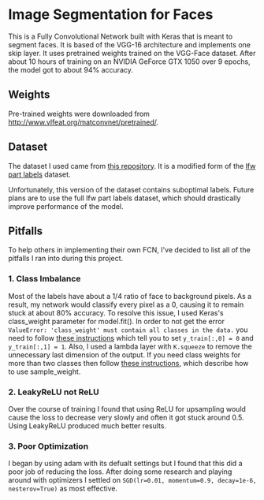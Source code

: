 # Image Segmentation for Faces

This is a Fully Convolutional Network built with Keras that is meant to segment faces. It is based of the VGG-16 architecture and implements one skip layer. It uses pretrained weights trained on the VGG-Face dataset. After about 10 hours of training on an NVIDIA GeForce GTX 1050 over 9 epochs, the model got to about 94% accuracy.

## Weights

Pre-trained weights were downloaded from <http://www.vlfeat.org/matconvnet/pretrained/>.

## Dataset

The dataset I used came from [this repository](https://github.com/arahusky/Tensorflow-Segmentation). It is a modified form of the [lfw part labels](http://vis-www.cs.umass.edu/lfw/part_labels/) dataset.

Unfortunately, this version of the dataset contains suboptimal labels. Future plans are to use the full lfw part labels dataset, which should drastically improve performance of the model.

## Pitfalls

To help others in implementing their own FCN, I've decided to list all of the pitfalls I ran into during this project.

### 1. Class Imbalance

Most of the labels have about a 1/4 ratio of face to background pixels. As a result, my network would classify every pixel as a 0, causing it to remain stuck at about 80% accuracy. To resolve this issue, I used Keras's class_weight parameter for model.fit(). In order to not get the error `ValueError: 'class_weight' must contain all classes in the data.` you need to follow [these instructions](https://stackoverflow.com/questions/48254832/keras-class-weight-in-multi-label-binary-classification) which tell you to set `y_train[:,0] = 0` and `y_train[:,1] = 1`. Also, I used a lambda layer with `K.squeeze` to remove the unnecessary last dimension of the output. If you need class weights for more than two classes then follow [these instructions](https://github.com/keras-team/keras/issues/3653), which describe how to use sample_weight.

### 2. LeakyReLU not ReLU

Over the course of training I found that using ReLU for upsampling would cause the loss to decrease very slowly and often it got stuck around 0.5. Using LeakyReLU produced much better results.

### 3. Poor Optimization

I began by using adam with its defualt settings but I found that this did a poor job of reducing the loss. After doing some research and playing around with optimizers I settled on `SGD(lr=0.01, momentum=0.9, decay=1e-6, nesterov=True)` as most effective.
